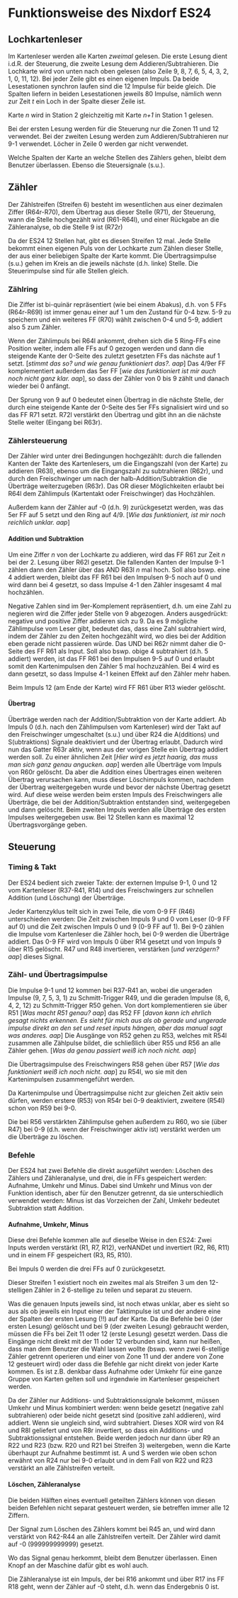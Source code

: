 # Funktionsweise des Nixdorf ES24

## Lochkartenleser

Im Kartenleser werden alle Karten *zweimal* gelesen.
Die erste Lesung dient i.d.R. der Steuerung,
die zweite Lesung dem Addieren/Subtrahieren.
Die Lochkarte wird von unten nach oben gelesen
(also Zeile 9, 8, 7, 6, 5, 4, 3, 2, 1, 0, 11, 12).
Bei jeder Zeile gibt es einen eigenen Impuls.
Da beide Lesestationen synchron laufen
sind die 12 Impulse für beide gleich.
Die Spalten liefern in beiden Lesestationen jeweils 80 Impulse,
nämlich wenn zur Zeit *t* ein Loch in der Spalte dieser Zeile ist.

Karte *n* wird in Station 2 gleichzeitig mit Karte *n+1* in Station 1 gelesen.

Bei der ersten Lesung werden für die Steuerung nur die Zonen 11 und 12
verwendet.
Bei der zweiten Lesung werden zum Addieren/Subtrahieren nur 9-1 verwendet.
Löcher in Zeile 0 werden gar nicht verwendet.

Welche Spalten der Karte an welche Stellen des Zählers gehen,
bleibt dem Benutzer überlassen.
Ebenso die Steuersignale (s.u.).

## Zähler

Der Zählstreifen (Streifen 6)
besteht im wesentlichen
aus einer dezimalen Ziffer (R64r-R70),
dem Übertrag aus dieser Stelle (R71),
der Steuerung, wann die Stelle hochgezählt wird (R61-R64l),
und einer Rückgabe an die Zähleranalyse, ob die Stelle 9 ist (R72r)

Da der ES24 12 Stellen hat, gibt es diesen Streifen 12 mal.
Jede Stelle bekommt einen eigenen Puls von der Lochkarte zum Zählen dieser Stelle,
der aus einer beliebigen Spalte der Karte kommt.
Die Übertragsimpulse (s.u.) gehen im Kreis an die jeweils
nächste (d.h. linke) Stelle.
Die Steuerimpulse sind für alle Stellen gleich.

### Zählring

Die Ziffer ist bi-quinär repräsentiert (wie bei einem Abakus),
d.h. von 5 FFs (R64r-R69l) ist immer genau einer auf 1 um den Zustand
für 0-4 bzw. 5-9 zu speichern und ein weiteres FF (R70)
wählt zwischen 0-4 und 5-9, addiert also 5 zum Zähler.

Wenn der Zählimpuls bei R64l ankommt,
drehen sich die 5 Ring-FFs eine Position weiter,
indem alle FFs auf 0 gezogen werden und dann die steigende
Kante der 0-Seite des zuletzt gesetzten FFs das nächste auf 1 setzt.
[*stimmt das so? und wie genau funktioniert das?. aap*]
Das 4/9er FF komplementiert außerdem das 5er FF
[*wie das funktioniert ist mir auch noch nicht ganz klar. aap*],
so dass der Zähler von 0 bis 9 zählt und danach wieder bei 0 anfängt.

Der Sprung von 9 auf 0 bedeutet einen Übertrag in die nächste Stelle,
der durch eine steigende Kante der 0-Seite des 5er FFs signalisiert wird
und so das FF R71 setzt.
R72l verstärkt den Übertrag und gibt ihn an die nächste Stelle weiter
(Eingang bei R63r).

### Zählersteuerung

Der Zähler wird unter drei Bedingungen hochgezählt:
durch die fallenden Kanten der Takte des Kartenlesers,
um die Eingangszahl (von der Karte) zu addieren (R63l),
ebenso um die Eingangszahl zu subtrahieren (R62r),
und durch den Freischwinger um
nach der halb-Addition/Subtraktion
die Überträge weiterzugeben (R63r).
Das OR dieser Möglichkeiten erlaubt bei R64l dem Zählimpuls
(Kartentakt oder Freischwinger) das Hochzählen.

Außerdem kann der Zähler auf -0 (d.h. 9) zurückgesetzt werden,
was das 5er FF auf 5 setzt und den Ring auf 4/9.
[*Wie das funktioniert, ist mir noch reichlich unklar. aap*]


#### Addition und Subtraktion

Um eine Ziffer *n* von der Lochkarte zu addieren,
wird das FF R61 zur Zeit *n* bei der 2. Lesung
über R62l gesetzt.
Die fallenden Kanten der Impulse 9-1 zählen
dann den Zähler über das AND R63l *n* mal hoch.
Soll also bswp. eine 4 addiert werden,
bleibt das FF R61 bei den Impulsen 9-5 noch auf 0 und
wird dann bei 4 gesetzt, so dass Impulse 4-1 den
Zähler insgesamt 4 mal hochzählen.

Negative Zahlen sind im 9er-Komplement repräsentiert,
d.h. um eine Zahl zu negieren wird die Ziffer jeder Stelle
von 9 abgezogen. Anders ausgedrückt: negative und positive Ziffer
addieren sich zu 9.
Da es 9 mögliche Zählimpulse vom Leser gibt, bedeutet das,
dass eine Zahl subtrahiert wird,
indem der Zähler zu den Zeiten hochgezählt wird,
wo dies bei der Addition eben gerade nicht passieren würde.
Das UND bei R62r nimmt daher die 0-Seite des FF R61 als Input.
Soll also bswp. obige 4 subtrahiert (d.h. 5 addiert) werden,
ist das FF R61 bei den Impulsen 9-5 auf 0 und
erlaubt somit den Kartenimpulsen den Zähler 5 mal hochzuzählen.
Bei 4 wird es dann gesetzt, so dass Impulse 4-1 keinen Effekt auf den Zähler mehr haben.

Beim Impuls 12 (am Ende der Karte) wird FF R61 über R13 wieder gelöscht.

#### Übertrag

Überträge werden nach der Addition/Subtraktion von der Karte addiert.
Ab Impuls 0 (d.h. nach den Zählimpulsen vom Kartenleser)
wird der Takt auf den Freischwinger umgeschaltet (s.u.)
und über R24
die A(dditions) und S(ubtraktions) Signale deaktiviert
und der Übertrag erlaubt.
Dadurch wird nun das Gatter R63r aktiv, wenn aus der
vorigen Stelle ein Übertrag addiert werden soll.
Zu einer ähnlichen Zeit
[*Hier wird es jetzt haarig, das muss man sich ganz genau angucken. aap*]
werden alle Überträge vom Impuls von R60r gelöscht.
Da aber die Addition eines Übertrages einen weiteren Übertrag verursachen kann,
muss dieser Löschimpuls kommen, nachdem der Übertrag weitergegeben wurde
und bevor der nächste Übertrag gesetzt wird.
Auf diese weise werden beim ersten Impuls des Freischwingers alle Überträge,
die bei der Addition/Subtraktion entstanden sind, weitergegeben und dann gelöscht.
Beim zweiten Impuls werden alle Überträge des ersten Impulses weitergegeben usw.
Bei 12 Stellen kann es maximal 12 Übertragsvorgänge geben.


## Steuerung


### Timing & Takt

Der ES24 bedient sich zweier Takte:
der externen Impulse 9-1, 0 und 12 vom Kartenleser (R37-R41, R14)
und des Freischwingers zur schnellen Addition (und Löschung) der Überträge.

Jeder Kartenzyklus teilt sich in zwei Teile,
die vom 0-9 FF (R46) unterschieden werden:
Die Zeit zwischen Impuls 9 und 0 vom Leser (0-9 FF auf 0)
und die Zeit zwischen Impuls 0 und 9 (0-9 FF auf 1).
Bei 9-0 zählen die Impulse vom Kartenleser die Zähler hoch,
bei 0-9 werden die Überträge addiert.
Das 0-9 FF wird von Impuls 0 über R14 gesetzt
und von Impuls 9 über R15 gelöscht.
R47 und R48 invertieren, verstärken [*und verzögern? aap*] dieses Signal.

### Zähl- und Übertragsimpulse

Die Impulse 9-1 und 12 kommen bei R37-R41 an,
wobei die ungeraden Impulse (9, 7, 5, 3, 1) zu Schmitt-Trigger R49,
und die geraden Impulse (8, 6, 4, 2, 12) zu Schmitt-Trigger R50 gehen.
Von dort komplementieren sie über R51 [*Was macht R51 genau? aap*]
das R52 FF
[*davon kann ich ehrlich gesagt nichts erkennen.
Es sieht für mich aus als ob gerade und ungerade impulse
direkt an den set und reset inputs hängen,
aber das manual sagt was anderes. aap*]
Die Ausgänge von R52 gehen zu R53, welches mit R54l zusammen
alle Zählpulse bildet,
die schließlich über R55 und R56 an alle Zähler gehen.
[*Was da genau passiert weiß ich noch nicht. aap*]

Die Übertragsimpulse des Freischwingers R58 gehen über R57
[*Wie das funktioniert weiß ich noch nicht. aap*]
zu R54l, wo sie mit den Kartenimpulsen zusammengeführt werden.

Da Kartenimpulse und Übertragsimpulse nicht zur gleichen Zeit aktiv sein dürfen,
werden erstere (R53) von R54r bei 0-9 deaktiviert,
zweitere (R54l) schon von R59 bei 9-0.

Die bei R56 verstärkten Zählimpulse gehen außerdem zu R60,
wo sie (über R47) bei 0-9 (d.h. wenn der Freischwinger aktiv ist)
verstärkt werden um die Überträge zu löschen.

### Befehle

Der ES24 hat zwei Befehle die direkt ausgeführt werden:
Löschen des Zählers und Zähleranalyse,
und drei, die in FFs gespeichert werden: Aufnahme, Umkehr und Minus.
Dabei sind Umkehr und Minus von der Funktion identisch,
aber für den Benutzer getrennt,
da sie unterschiedlich verwendet werden:
Minus ist das Vorzeichen der Zahl, Umkehr bedeutet Subtraktion statt Addition.

#### Aufnahme, Umkehr, Minus

Diese drei Befehle kommen alle auf dieselbe Weise in den ES24:
Zwei Inputs werden verstärkt (R1, R7, R12), verNANDet und invertiert
(R2, R6, R11) und in einem FF gespeichert (R3, R5, R10).

Bei Impuls 0 werden die drei FFs auf 0 zurückgesetzt.

Dieser Streifen 1 existiert noch ein zweites mal als Streifen 3
um den 12-stelligen Zähler in 2 6-stellige zu teilen und separat zu steuern.

Was die genauen Inputs jeweils sind, ist noch etwas unklar,
aber es sieht so aus als ob jeweils ein Input einer der Taktimpulse ist
und der andere eine der Spalten der ersten Lesung (!!) auf der Karte.
Da die Befehle bei 0 (der ersten Lesung) gelöscht und
bei 9 (der zweiten Lesung) gebraucht werden,
müssen die FFs bei Zeit 11 oder 12 (erste Lesung) gesetzt werden.
Dass die Eingänge nicht direkt mit der 11 oder 12 verbunden sind,
kann nur heißen, dass man dem Benutzer die Wahl lassen wollte
(bswp. wenn zwei 6-stellige Zähler getrennt operieren
und einer von Zone 11 und der andere von Zone 12 gesteuert wird)
oder dass die Befehle gar nicht direkt von jeder Karte kommen.
Es ist z.B. denkbar dass Aufnahme oder Umkehr für eine ganze
Gruppe von Karten gelten soll und irgendwie im Kartenleser gespeichert werden.

Da der Zähler nur Additions- und Subtraktionssignale bekommt,
müssen Umkehr und Minus kombiniert werden:
wenn beide gesetzt (negative zahl subtrahieren)
oder beide nicht gesetzt sind (positive zahl addieren), wird addiert.
Wenn sie ungleich sind, wird subtrahiert.
Dieses XOR wird von R4 und R8l geliefert
und von R8r invertiert, so dass ein Additions- und Subtraktionssignal entstehen.
Beide werden jedoch nur dann über R9
an R22 und R23 (bzw. R20 und R21 bei Streifen 3) weitergeben,
wenn die Karte überhaupt zur Aufnahme bestimmt ist.
A und S werden wie oben schon erwähnt von R24
nur bei 9-0 erlaubt und in dem Fall von
R22 und R23 verstärkt an alle Zählstreifen verteilt.

#### Löschen, Zähleranalyse

Die beiden Hälften eines eventuell geteilten Zählers können
von diesen beiden Befehlen nicht separat gesteuert werden,
sie betreffen immer alle 12 Ziffern.

Der Signal zum Löschen des Zählers kommt bei R45 an,
und wird dann verstärkt von R42-R44 an alle Zählstreifen verteilt.
Der Zähler wird damit auf -0 (999999999999) gesetzt.

Wo das Signal genau herkommt,
bleibt dem Benutzer überlassen.
Einen Knopf an der Maschine dafür gibt es wohl auch.

Die Zähleranalyse ist ein Impuls,
der bei R16 ankommt und über R17 ins FF R18 geht,
wenn der Zähler auf -0 steht,
d.h. wenn das Endergebnis 0 ist.
